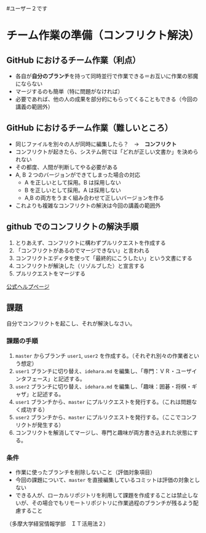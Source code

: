 #ユーザー２です
# チーム作業の準備（コンフリクト解決）

## GitHub におけるチーム作業（利点）

- 各自が**自分のブランチ**を持って同時並行で作業できる＝お互いに作業の邪魔にならない
- マージするのも簡単（特に問題がなければ）
- 必要であれば、他の人の成果を部分的にもらってくることもできる（今回の講義の範囲外）

## GitHub におけるチーム作業（難しいところ）

- 同じファイルを別々の人が同時に編集したら？　→　**コンフリクト**
- コンフリクトが起きたら、システム側では「どれが正しい文書か」を決められない
- その都度、人間が判断してやる必要がある
- A, B ２つのバージョンができてしまった場合の対応
  - A を正しいとして採用。B は採用しない
  - B を正しいとして採用。A は採用しない
  - A,B の両方をうまく組み合わせて正しいバージョンを作る
- これよりも複雑なコンフリクトの解決は今回の講義の範囲外

## github でのコンフリクトの解決手順

1. とりあえず、コンフリクトに構わずプルリクエストを作成する
1. 「コンフリクトがあるのでマージできない」と言われる
1. コンフリクトエディタを使って「最終的にこうしたい」という文書にする
1. コンフリクトが解決した（リゾルブした）と宣言する
1. プルリクエストをマージする

[公式ヘルプページ](https://help.github.com/ja/github/collaborating-with-issues-and-pull-requests/resolving-a-merge-conflict-on-github)

## 課題

自分でコンフリクトを起こし、それが解決しなさい。

### 課題の手順

1. `master` からブランチ `user1`, `user2` を作成する。（それぞれ別々の作業者という想定）
1. `user1` ブランチに切り替え、`idehara.md` を編集し、「専門：ＶＲ・ユーザインタフェース」と記述する。
1. `user2` ブランチに切り替え、`idehara.md` を編集し、「趣味：囲碁・将棋・ギャザ」と記述する。
1. `user1` ブランチから、`master` にプルリクエストを発行する。（これは問題なく成功する）
1. `user2` ブランチから、`master` にプルリクエストを発行する。（ここでコンフリクトが発生する）
1. コンフリクトを解消してマージし、専門と趣味が両方書き込まれた状態にする。

### 条件
- 作業に使ったブランチを削除しないこと（評価対象項目）
- 今回の課題について、`master` を直接編集しているコミットは評価の対象としない
- できる人が、ローカルリポジトリを利用して課題を作成することは禁止しないが、その場合でもリモートリポジトリに作業過程のブランチが残るよう配慮すること

（多摩大学経営情報学部　ＩＴ活用法２）
